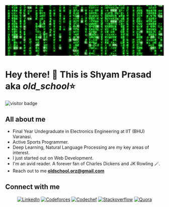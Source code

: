 <img src="https://github.com/old-School18/old-School18/blob/main/old_school_profile.gif">

# Hey there! 👋 This is Shyam Prasad aka *old_school*⭐ 
![visitor badge](https://visitor-badge.laobi.icu/badge?page_id=old-School18.visitor-badge&left_text=Profile%20Visitors)

## All about me 

* Final Year Undegraduate in Electronics Engineering at IIT (BHU) Varanasi.
* Active Sports Programmer.
* Deep Learning, Natural Language Processing are my key areas of interest.
* I just started out on Web Development.
* I'm an avid reader. A forever fan of Charles Dickens and JK Rowling 🪄.
* Reach out to me **oldschool.orz@gmail.com**

## Connect with me

<p align="center">
<a href="https://www.linkedin.com/in/shyam-prasad-cpdsalgo99/"><img align="center" src="https://cdn.jsdelivr.net/npm/simple-icons@4.24.0/icons/linkedin.svg" alt="LinkedIn" height="40" width="40" /></a>
<a href="https://codeforces.com/profile/oldSchool"><img align="center" src="https://cdn.jsdelivr.net/npm/simple-icons@4.24.0/icons/codeforces.svg" alt="Codeforces" height="40" width="40" /></a>
<a href="https://www.codechef.com/users/techknight18"><img align="center" src="https://cdn.jsdelivr.net/npm/simple-icons@4.24.0/icons/codechef.svg" alt="Codechef" height="40" width="40" /></a>
<a href="https://stackoverflow.com/users/12536034/old-school"><img align="center" src="https://cdn.jsdelivr.net/npm/simple-icons@4.24.0/icons/stackoverflow.svg" alt="Stackoverflow" height="40" width="40" /></a>
<a href="https://www.quora.com/profile/Shyam-Prasad-240"><img align="center" src="https://cdn.jsdelivr.net/npm/simple-icons@4.24.0/icons/quora.svg" alt="Quora" height="40" width="40" /></a>
